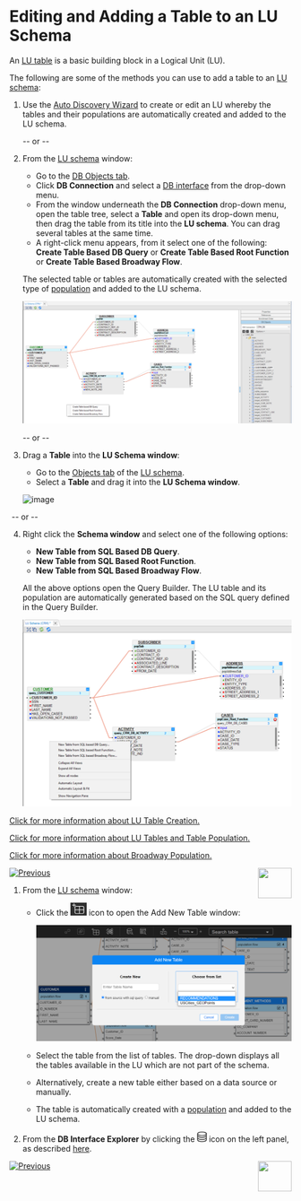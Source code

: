 # Editing and Adding a Table to an LU Schema

An [LU table](/articles/06_LU_tables/01_LU_tables_overview.md)  is a basic building block in a Logical Unit (LU).

The following are some of the methods you can use to add a table to an [LU schema](/articles/03_logical_units/03_LU_schema_window.md): 

<studio>

1. Use the [Auto Discovery Wizard](/articles/03_logical_units/06_auto_discovery_wizard.md) to create or edit an LU whereby the tables and their populations are automatically created and added to the LU schema.

   -- or --

2. From the [LU schema](/articles/03_logical_units/03_LU_schema_window.md) window:

   * Go to the [DB Objects tab](/articles/03_logical_units/03_LU_schema_window.md#logical-unit-lu-tabs). 
   * Click **DB Connection** and select a [DB interface](/articles/05_DB_interfaces/03_DB_interfaces_overview.md) from the drop-down menu.
   * From the window underneath the **DB Connection** drop-down menu, open the table tree, select a **Table** and open its drop-down menu, then drag the table from its title  into the **LU schema**. You can drag several tables at the same time.
   * A right-click menu appears, from it select one of the following: **Create Table Based DB Query** or **Create Table Based Root Function** or **Create Table Based Broadway Flow**.
   
   The selected table or tables are automatically created with the selected type of [population](/articles/07_table_population/01_table_population_overview.md) and added to the LU schema.
   
      ![image](images/03_09_01_tables1.png)
   
   -- or --
   
3. Drag a **Table** into the **LU Schema window**:

    * Go to the [Objects tab](/articles/03_logical_units/03_LU_schema_window.md#logical-unit-lu-tabs) of the [LU schema](/articles/03_logical_units/03_LU_schema_window.md).
    * Select a **Table** and drag it into the **LU Schema window**.
    
    ![image](images/03_09_02_tables2.png)

​	-- or --

4. Right click the **Schema window** and select one of the following options:

    * **New Table from SQL Based DB Query**.
    * **New Table from SQL Based Root Function**.
    * **New Table from SQL Based Broadway Flow**.
    
    All the above options open the Query Builder. The LU table and its population are automatically generated based on the SQL query defined in the Query Builder.
    
      ![image](images/03_09_03_tables3.png)



[Click for more information about LU Table Creation.](/articles/06_LU_tables/02_create_an_LU_table.md)  

[Click for more information about LU Tables and Table Population.](/articles/07_table_population/01_table_population_overview.md)

[Click for more information about Broadway Population.](/articles/07_table_population/14_table_population_based_Broadway.md)



[![Previous](/articles/images/Previous.png)](/articles/03_logical_units/08_define_root_table_and_instance_ID_LU_schema.md)[<img align="right" width="60" height="54" src="/articles/images/Next.png">](/articles/03_logical_units/10_delete_table_from_a_schema.md)

</studio>

<web>

1. From the [LU schema](/articles/03_logical_units/03_LU_schema_window.md) window:

   * Click the <img src="images/web/new_table.PNG" style="zoom: 50%;" /> icon to open the Add New Table window:

     ![](images/web/9_add_new_table.PNG)

   * Select the table from the list of tables. The drop-down displays all the tables available in the LU which are not part of the schema.

   * Alternatively, create a new table either based on a data source or manually.

   * The table is automatically created with a [population](/articles/07_table_population/14_table_population_based_Broadway.md) and added to the LU schema.

2. From the **DB Interface Explorer** by clicking the <img src="../04_fabric_studio/images/web/datasource_explorer.png" style="zoom:67%;" /> icon on the left panel, as described [here](/articles/03_logical_units/05_create_a_new_LU_object.md).

   

[![Previous](/articles/images/Previous.png)](05_create_a_new_LU_objectmd)[<img align="right" width="60" height="54" src="/articles/images/Next.png">](10_delete_table_from_a_schema.md)

</web>

